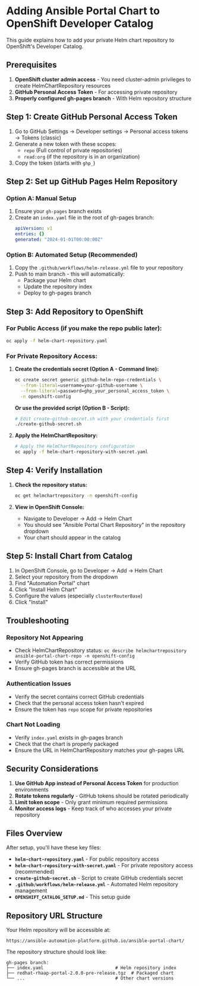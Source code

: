 # Adding Ansible Portal Chart to OpenShift Developer Catalog

This guide explains how to add your private Helm chart repository to OpenShift's Developer Catalog.

## Prerequisites

1. **OpenShift cluster admin access** - You need cluster-admin privileges to create HelmChartRepository resources
2. **GitHub Personal Access Token** - For accessing private repository
3. **Properly configured gh-pages branch** - With Helm repository structure

## Step 1: Create GitHub Personal Access Token

1. Go to GitHub Settings → Developer settings → Personal access tokens → Tokens (classic)
2. Generate a new token with these scopes:
   - `repo` (Full control of private repositories)
   - `read:org` (if the repository is in an organization)
3. Copy the token (starts with `ghp_`)

## Step 2: Set up GitHub Pages Helm Repository

### Option A: Manual Setup
1. Ensure your `gh-pages` branch exists
2. Create an `index.yaml` file in the root of gh-pages branch:
   ```yaml
   apiVersion: v1
   entries: {}
   generated: "2024-01-01T00:00:00Z"
   ```

### Option B: Automated Setup (Recommended)
1. Copy the `.github/workflows/helm-release.yml` file to your repository
2. Push to main branch - this will automatically:
   - Package your Helm chart
   - Update the repository index
   - Deploy to gh-pages branch

## Step 3: Add Repository to OpenShift

### For Public Access (if you make the repo public later):
```bash
oc apply -f helm-chart-repository.yaml
```

### For Private Repository Access:

1. **Create the credentials secret (Option A - Command line):**
   ```bash
   oc create secret generic github-helm-repo-credentials \
     --from-literal=username=your-github-username \
     --from-literal=password=ghp_your_personal_access_token \
     -n openshift-config
   ```

   **Or use the provided script (Option B - Script):**
   ```bash
   # Edit create-github-secret.sh with your credentials first
   ./create-github-secret.sh
   ```

2. **Apply the HelmChartRepository:**
   ```bash
   # Apply the HelmChartRepository configuration
   oc apply -f helm-chart-repository-with-secret.yaml
   ```

## Step 4: Verify Installation

1. **Check the repository status:**
   ```bash
   oc get helmchartrepository -n openshift-config
   ```

2. **View in OpenShift Console:**
   - Navigate to Developer → Add → Helm Chart
   - You should see "Ansible Portal Chart Repository" in the repository dropdown
   - Your chart should appear in the catalog

## Step 5: Install Chart from Catalog

1. In OpenShift Console, go to Developer → Add → Helm Chart
2. Select your repository from the dropdown
3. Find "Automation Portal" chart
4. Click "Install Helm Chart"
5. Configure the values (especially `clusterRouterBase`)
6. Click "Install"

## Troubleshooting

### Repository Not Appearing
- Check HelmChartRepository status: `oc describe helmchartrepository ansible-portal-chart-repo -n openshift-config`
- Verify GitHub token has correct permissions
- Ensure gh-pages branch is accessible at the URL

### Authentication Issues
- Verify the secret contains correct GitHub credentials
- Check that the personal access token hasn't expired
- Ensure the token has `repo` scope for private repositories

### Chart Not Loading
- Verify `index.yaml` exists in gh-pages branch
- Check that the chart is properly packaged
- Ensure the URL in HelmChartRepository matches your gh-pages URL

## Security Considerations

1. **Use GitHub App instead of Personal Access Token** for production environments
2. **Rotate tokens regularly** - GitHub tokens should be rotated periodically
3. **Limit token scope** - Only grant minimum required permissions
4. **Monitor access logs** - Keep track of who accesses your private repository

## Files Overview

After setup, you'll have these key files:

- **`helm-chart-repository.yaml`** - For public repository access
- **`helm-chart-repository-with-secret.yaml`** - For private repository access (recommended)
- **`create-github-secret.sh`** - Script to create GitHub credentials secret
- **`.github/workflows/helm-release.yml`** - Automated Helm repository management
- **`OPENSHIFT_CATALOG_SETUP.md`** - This setup guide

## Repository URL Structure

Your Helm repository will be accessible at:
```
https://ansible-automation-platform.github.io/ansible-portal-chart/
```

The repository structure should look like:
```
gh-pages branch:
├── index.yaml                           # Helm repository index
├── redhat-rhaap-portal-2.0.0-pre-release.tgz  # Packaged chart
└── ...                                  # Other chart versions
```
